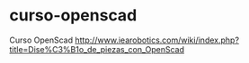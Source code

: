# curso-openscad
Curso OpenScad
http://www.iearobotics.com/wiki/index.php?title=Dise%C3%B1o_de_piezas_con_OpenScad
